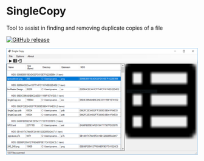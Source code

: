 # SingleCopy
Tool to assist in finding and removing duplicate copies of a file

[![GitHub release](https://img.shields.io/github/release/fatalwall/SingleCopy.svg?label=GitHub%20release)](https://github.com/fatalwall/SingleCopy/releases/latest)

![Add to Chrome](https://github.com/fatalwall/SingleCopy/blob/master/icons/Screenshot.PNG)
